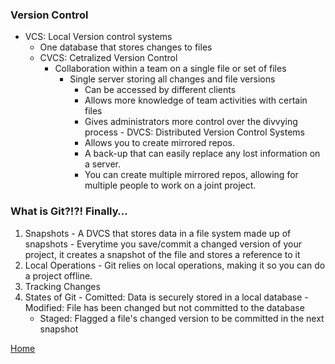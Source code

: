 ### Version Control
   - VCS: Local Version control systems
        - One database that stores changes to files
	 - CVCS: Cetralized Version Control
        - Collaboration within a team on a single file or set of files
	      - Single server storing all changes and file versions
		    - Can be accessed by different clients
		    - Allows more knowledge of team activities with certain files
		    - Gives administrators more control over the divvying process
	- DVCS: Distributed Version Control Systems
		    - Allows you to create mirrored repos. 
			- A back-up that can easily replace any lost information on a server.
		    - You can create multiple mirrored repos, allowing for multiple people to work on a joint project.

### What is Git?!?! Finally…
1. Snapshots
		- A DVCS that stores data in a file system made up of snapshots
		- Everytime you save/commit a changed version of your project, it creates a snapshot of the file and stores a reference to it
1. Local Operations
		- Git relies on local operations, making it so you can do a project offline.
1. Tracking Changes
1. States of Git
		- Comitted: Data is securely stored in a local database
		- Modified: File has been changed but not committed to the database
    - Staged: Flagged a file's changed version to be committed in the next snapshot


[Home](README.md)